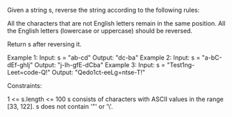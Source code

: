 Given a string s, reverse the string according to the following rules:


All the characters that are not English letters remain in the same
position.
All the English letters (lowercase or uppercase) should be reversed.


Return s after reversing it.


Example 1:
Input: s = "ab-cd"
Output: "dc-ba"
Example 2:
Input: s = "a-bC-dEf-ghIj"
Output: "j-Ih-gfE-dCba"
Example 3:
Input: s = "Test1ng-Leet=code-Q!"
Output: "Qedo1ct-eeLg=ntse-T!"


Constraints:


1 <= s.length <= 100
s consists of characters with ASCII values in the range [33, 122].
s does not contain '\"' or '\\'.




